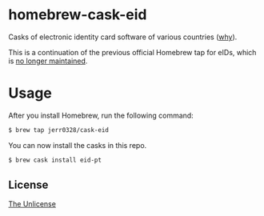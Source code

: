 # homebrew-cask-eid
Casks of electronic identity card software of various countries ([why](https://github.com/Homebrew/homebrew-cask/issues/8033)).

This is a continuation of the previous official Homebrew tap for eIDs, which is [no longer maintained](https://github.com/Homebrew/homebrew-cask/issues/59021).

# Usage

After you install Homebrew, run the following command:

```sh
$ brew tap jerr0328/cask-eid
```

You can now install the casks in this repo.

```sh
$ brew cask install eid-pt
```

## License
[The Unlicense](http://unlicense.org/)
